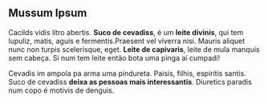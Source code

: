 ﻿## Mussum Ipsum

Cacilds vidis litro abertis. **Suco de cevadiss**, é um **leite divinis**, qui tem lupuliz, matis, aguis e fermentis.Praesent vel viverra nisi. Mauris aliquet nunc non turpis scelerisque, eget. **Leite de capivaris**, leite de mula manquis sem cabeça. Si num tem leite então bota uma pinga aí cumpadi!

Cevadis im ampola pa arma uma pindureta. Paisis, filhis, espiritis santis. Suco de cevadiss **deixa as pessoas mais interessantis**. Diuretics paradis num copo é motivis de denguis.
